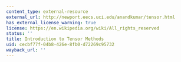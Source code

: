 ```yaml
---
content_type: external-resource
external_url: http://newport.eecs.uci.edu/anandkumar/tensor.html
has_external_license_warning: true
license: https://en.wikipedia.org/wiki/All_rights_reserved
status: ''
title: Introduction to Tensor Methods
uid: cecbf77f-04b8-426e-8fb0-d72269c95732
wayback_url: ''
---
```

